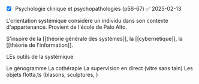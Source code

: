- [x] Psychologie clinique et psychopathologies (p56-67) ✅ 2025-02-13

L'orientation systémique considère un individu dans son contexte d'appartenance. 
Provient de l'école de Palo Alto.

S'inspire de la [[théorie générale des systèmes]], la [[cybernétique]], la [[théorie de l'information]].

LEs outils de la systémique

Le génogramme
La cothérapie
La supervision en direct (vitre sans tain)
Les objets flotta,ts (blasons, sculptures, )